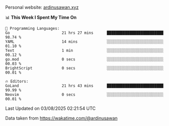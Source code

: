 Personal website: [ardinusawan.xyz](https://ardinusawan.xyz)

<!--START_SECTION:waka-->
📊 **This Week I Spent My Time On** 

```text
💬 Programming Languages: 
Go                       21 hrs 27 mins      █████████████████████████   98.74 % 
YAML                     14 mins             ░░░░░░░░░░░░░░░░░░░░░░░░░   01.10 % 
Text                     1 min               ░░░░░░░░░░░░░░░░░░░░░░░░░   00.12 % 
go.mod                   0 secs              ░░░░░░░░░░░░░░░░░░░░░░░░░   00.03 % 
BrightScript             0 secs              ░░░░░░░░░░░░░░░░░░░░░░░░░   00.01 % 

🔥 Editors: 
GoLand                   21 hrs 43 mins      █████████████████████████   99.99 % 
Neovim                   0 secs              ░░░░░░░░░░░░░░░░░░░░░░░░░   00.01 % 
```


 Last Updated on 03/08/2025 02:21:54 UTC
<!--END_SECTION:waka-->
Data taken from https://wakatime.com/@ardinusawan
